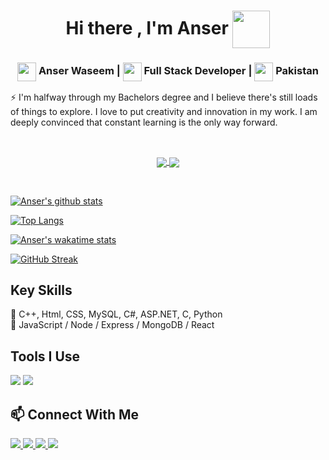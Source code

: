<h1 align="center">
  Hi there , I'm Anser <img src="https://media.giphy.com/media/gM5qFksULw54NMWyry/giphy.gif" width="60" height="60"  align="center"/>
</h1>

<h3 align="center">
<img src="https://media.giphy.com/media/LEe5yo2E9Fi3FmuEPK/giphy.gif" width="30" height="30" align="center"/> Anser Waseem |
<img src="https://media.giphy.com/media/WFZvB7VIXBgiz3oDXE/giphy.gif" width="30" height="30" align="center"/> Full Stack Developer | 
<img src="https://media.giphy.com/media/57ZONYwnLOKVgLuApK/giphy.gif" width="30" height="30" align="center"/> Pakistan
</h3>

<!--
<p align="center">⚡️I don’t trust people who don’t write SQL queries in uppercase⚡️</p>
<br>
-->

<p>
  ⚡ I'm halfway through my Bachelors degree and I believe there's still loads of things to explore. I love to put creativity and innovation in my work. I am deeply convinced that constant learning is the only way forward.
</p>
<br>

<p align="center">
<a href="https://twitter.com/anserrrr">
  <img align="center" src="https://img.shields.io/twitter/follow/anser_waseem?logo=twitter&label=Follow&style=for-the-badge" />
</a>
<a href="https://badges.pufler.dev">
  <img align="center" src="https://badges.pufler.dev/visits/anserwaseem/anserwaseem?style=plastic&label=Views&color=6252C2" />
</a>
</p>

<br>

[![Anser's github stats](https://github-readme-stats.vercel.app/api?username=anserwaseem&show_icons=true&count_private=true&title_color=a0c334&icon_color=deff8b&text_color=deff8b&bg_color=120,212121,6252C2)](https://github.com/anserwaseem)

[![Top Langs](https://github-readme-stats.vercel.app/api/top-langs/?username=anserwaseem&layout=compact&card_width=448&title_color=a0c334&text_color=deff8b&bg_color=120,212121,6252C2)](https://github.com/anserwaseem)

[![Anser's wakatime stats](https://github-readme-stats.vercel.app/api/wakatime?username=anserwaseem&layout=compact&title_color=a0c334&icon_color=deff8b&text_color=deff8b&bg_color=120,212121,6252C2&custom_title=Wakatime%20Stats%20(this%20week))](https://wakatime.com/@anserwaseem)

[![GitHub Streak](https://github-readme-streak-stats.herokuapp.com/?user=anserwaseem&currStreakNum=2FD3EB&fire=pink&sideLabels=F00&theme=radical)](https://github.com/anserwaseem)

<!--
<a href="https://github.com/anserwaseem/MAthAdventuresWithPython">
  <img align="left" src="https://github-readme-stats.vercel.app/api/pin/?username=anserwaseem&repo=MAthAdventuresWithPython&theme=onedark" />
</a>
<a href="https://github.com/anserwaseem/Cuckoo-hash-table">
  <img align="left" src="https://github-readme-stats.vercel.app/api/pin/?username=anserwaseem&Cuckoo-hash-table&theme=onedark" />
</a>
-->



## Key Skills
<p>
  💬 C++, Html, CSS, MySQL, C#, ASP.NET, C, Python <br>
  📖 JavaScript / Node / Express / MongoDB / React
  <!--
  <br><br>
  <img src="https://img.shields.io/badge/HTML5-★★★★☆-000000?logo=HTML5&labelColor=e34f26&logoColor=ffffff" />
  <img src="https://img.shields.io/badge/CSS3-★★★☆☆-000000?logo=CSS3&labelColor=1572b6&logoColor=ffffff" />
  <img src="https://img.shields.io/badge/JavaScript-★★☆☆☆-000000?logo=JavaScript&labelColor=f7df1e&logoColor=000000" />
  <img src="https://img.shields.io/badge/Python-★★★☆☆-000000?logo=Python&labelColor=3776ab&logoColor=ffffff" />
  <img src="https://img.shields.io/badge/C++-★★★★☆-000000?logo=C%2B%2B&labelColor=00599c&logoColor=ffffff" />
  -->
</p>

## Tools I Use
<p>
  <img src="https://img.shields.io/badge/VScode-007acc?logo=Visual-Studio-Code&labelColor=007acc&logoColor=ffffff" />
  <img src="https://img.shields.io/badge/Github-181717?logo=GitHub&labelColor=181717&logoColor=ffffff" />
</p>

## 📫 Connect With Me
<p>
  <a href="https://linkedin.com/in/anserwaseem"> <img src="https://img.shields.io/badge/Linkedin-0077b5?style=plastic&logo=Linkedin&labelColor=0077b5&logoColor=ffffff" />
  <a href="https://www.facebook.com/profile.php?id=100012232218081"> <img src="https://img.shields.io/badge/Facebook-1877f2?style=plastic&logo=Facebook&labelColor=1877f2&logoColor=ffffff" />
  <a href="https://twitter.com/anserrrr"> <img src="https://img.shields.io/badge/Twitter-1da1f2?style=plastic&logo=Twitter&labelColor=1da1f2&logoColor=ffffff" />
  <a href="mailto:hafiz.anser.waseem@gmail.com"> <img src="https://img.shields.io/badge/Gmail-d14836?style=plastic&logo=Gmail&labelColor=d14836&logoColor=ffffff" />
</p>
